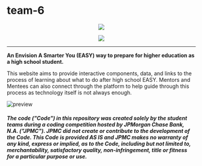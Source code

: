 # team-6

<p align="center">
    <img src="https://user-images.githubusercontent.com/34195263/93000767-7e860300-f4f8-11ea-88eb-1ac4b094409d.png"/>
</p>
<p align="center">
  <img src="https://img.shields.io/badge/React-Web-%2361DAFB?logo=react" />
 </p>

***

**An Envision A Smarter You (EASY) way to prepare for higher education as a high school student.**

This website aims to provide interactive components, data, and links to the process of learning about what to do after high school EASY. Mentors and Mentees can also connect through the platform to help guide through this process as technology itself is not always enough.

![preview](https://user-images.githubusercontent.com/34195263/93000910-34e9e800-f4f9-11ea-8e5c-e95ff0c8265c.png)

##### The code ("Code") in this repository was created solely by the student teams during a coding competition hosted by JPMorgan Chase Bank, N.A. ("JPMC").						JPMC did not create or contribute to the development of the Code.  This Code is provided AS IS and JPMC makes no warranty of any kind, express or implied, as to the Code,						including but not limited to, merchantability, satisfactory quality, non-infringement, title or fitness for a particular purpose or use.